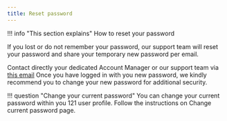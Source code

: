 ```yaml
---
title: Reset password
---
```


!!! info "This section explains"
    How to reset your password

If you lost or do not remember your password, our support team will reset your password and share your temporary new password per email. 

Contact directly your dedicated Account Manager or our support team via <a href="mailto:support@121.global">this email</a>
Once you have logged in with you new password, we kindly recommend you to change your new password for additional security.

!!! question "Change your current password"
    You can change your current password within you 121 user profile. Follow the instructions on Change current password page.